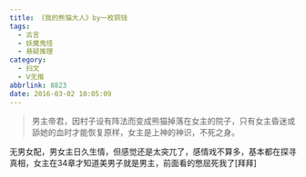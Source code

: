 ```yaml
---
title: 《我的熊猫大人》by一枚铜钱
tags:
  - 古言
  - 妖魔鬼怪
  - 悬疑推理
category:
  - 扫文
  - Ⅴ无推
abbrlink: 8823
date: 2016-03-02 10:05:09
---
```

<meta name="referrer" content="no-referrer" />

> 男主帝君，因村子设有阵法而变成熊猫掉落在女主的院子，只有女主昏迷或舔她的血时才能恢复原样，女主是上神的神识，不死之身。

<!-- more -->

无男女配，男女主日久生情，但感觉还是太突兀了，感情戏不算多，基本都在探寻真相，女主在34章才知道美男子就是男主，前面看的憋屈死我了[拜拜]